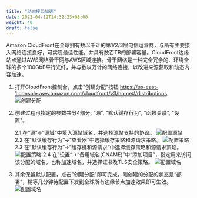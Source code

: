 ```yaml
---
title: "动态接口加速"
date: 2022-04-12T14:32:23+08:00
weight: 40
draft: false
---
```


Amazon CloudFront在全球拥有数以千计的第1/2/3层电信运营商，与所有主要接入网络连接良好，可实现最佳性能，并具有数百TB的部署容量。CloudFront边缘站点通过AWS网络骨干网与AWS区域连接。骨干网络是一种完全冗余的、环绕全球的多个100GbE平行光纤，并与数以万计的网络连接，以改进来源获取和动态内容加速。

1. 打开CloudFront控制台，点击"创建分配"按钮
https://us-east-1.console.aws.amazon.com/cloudfront/v3/home#/distributions
![创建分配](/images/create_distribution.png?classes=border)
2. 创建过程可指定的参数共分4部分: "源", "默认缓存行为", "函数关联", "设置"。

    2.1 在“源”->”源域“中填入源站域名，并选择源站支持的协议。
    ![配置源站](/images/create_distribution_origin.png?classes=border)
    2.2 在“默认缓存行为”->”查看器“中选择缓存策略和源请求策略。
    ![配置策略](/images/create_distribution_httpmethod.png?classes=border)
    2.3 在“默认缓存行为”->”缓存键和源请求“中选择缓存策略和源请求策略。
    ![配置策略](/images/create_distribution_policy.png?classes=border)
    2.4 在”设置“->“备用域名(CNAME)”中“添加项目”，指定用来访问该分配的域名，也称加速域名，并选择证书及TLS安全策略。
    ![配置域名](/images/create_distribution_setting.png?classes=border)

3. 其余保留默认配置，点击"创建分配"即可完成，刚创建的分配的状态是“部署“，稍等几分钟待配置下发到全球所有边缘节点加速效果即可生效。
![配置域名](/images/create_distribution_deploying.png?classes=border)








